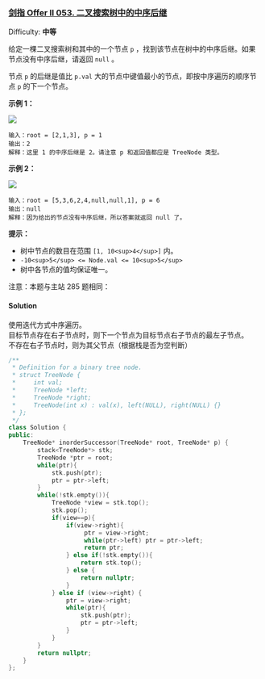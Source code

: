 ### [剑指 Offer II 053\. 二叉搜索树中的中序后继](https://leetcode-cn.com/problems/P5rCT8/)

Difficulty: **中等**


给定一棵二叉搜索树和其中的一个节点 `p` ，找到该节点在树中的中序后继。如果节点没有中序后继，请返回 `null` 。

节点 `p` 的后继是值比 `p.val` 大的节点中键值最小的节点，即按中序遍历的顺序节点 `p` 的下一个节点。

**示例 1：**

![](https://assets.leetcode.com/uploads/2019/01/23/285_example_1.PNG)

```
输入：root = [2,1,3], p = 1
输出：2
解释：这里 1 的中序后继是 2。请注意 p 和返回值都应是 TreeNode 类型。
```

**示例 2：**

![](https://assets.leetcode.com/uploads/2019/01/23/285_example_2.PNG)

```
输入：root = [5,3,6,2,4,null,null,1], p = 6
输出：null
解释：因为给出的节点没有中序后继，所以答案就返回 null 了。
```

**提示：**

*   树中节点的数目在范围 `[1, 10<sup>4</sup>]` 内。
*   `-10<sup>5</sup> <= Node.val <= 10<sup>5</sup>`
*   树中各节点的值均保证唯一。

注意：本题与主站 285 题相同： 


#### Solution

使用迭代方式中序遍历。  
目标节点存在右子节点时，则下一个节点为目标节点右子节点的最左子节点。  
不存在右子节点时，则为其父节点（根据栈是否为空判断）

```cpp
​/**
 * Definition for a binary tree node.
 * struct TreeNode {
 *     int val;
 *     TreeNode *left;
 *     TreeNode *right;
 *     TreeNode(int x) : val(x), left(NULL), right(NULL) {}
 * };
 */
class Solution {
public:
    TreeNode* inorderSuccessor(TreeNode* root, TreeNode* p) {
        stack<TreeNode*> stk;
        TreeNode *ptr = root;
        while(ptr){
            stk.push(ptr);
            ptr = ptr->left;
        }
        while(!stk.empty()){
            TreeNode *view = stk.top();
            stk.pop();
            if(view==p){
                if(view->right){
                     ptr = view->right;
                     while(ptr->left) ptr = ptr->left;
                     return ptr;
                } else if(!stk.empty()){
                    return stk.top();
                } else {
                    return nullptr;
                }
            } else if (view->right) {
                ptr = view->right;
                while(ptr){
                    stk.push(ptr);
                    ptr = ptr->left;
                }
            }
        }
        return nullptr;
    }
};
```